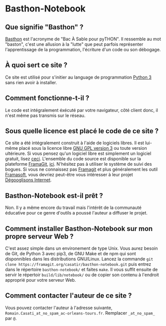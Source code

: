 # Basthon-Notebook

## Que signifie "Basthon" ?

[Basthon](https://basthon.infobrisson.fr) est l'acronyme de "Bac À Sable pour pyTHON". Il ressemble au mot "baston", c'est une allusion à la "lutte" que peut parfois représenter l'apprentissage de la programmation, l'écriture d'un code ou son débogage.
      
## À quoi sert ce site ?
      
Ce site est utilisé pour s'initier au language de programmation [Python 3](https://www.python.org) sans rien avoir à installer.
      
## Comment fonctionne-t-il ?
      
Le code est intégralement éxécuté par votre navigateur, côté client donc, il n'est même pas transmis sur le réseau.
      
## Sous quelle licence est placé le code de ce site ?
      
Ce site a été intégralement construit à l'aide de logiciels libres. Il est lui-même placé sous la licence libre [GNU GPL version 3](https://www.gnu.org/licenses/quick-guide-gplv3.html) ou toute version ultérieure. Si vous pensez qu'un logiciel libre est simplement un logiciel gratuit, lisez [ceci](https://www.gnu.org/philosophy/free-sw.html). L'ensemble du code source est disponible sur la plateforme [FramaGit](https://framagit.org), [ici](https://framagit.org/casatir/basthon-notebook). N'hésitez pas à utiliser le système de suivi des bogues. Si vous ne connaissez pas [Framagit](https://framagit.org) et plus généralement les outil [Framasoft](https://framasoft.org), vous devriez peut-être vous intéresser à leur projet [Dégooglisons Internet](https://degooglisons-internet.org).
      
## Basthon-Notebook est-il prêt ?

Non. Il y a même encore du travail mais l'intérêt de la communauté éducative pour ce genre d'outils a poussé l'auteur a diffuser le projet.

## Comment installer Basthon-Notebook sur mon propre serveur Web ?

C'est assez simple dans un environement de type Unix. Vous aurez besoin de Git, de Python 3 avec pip3, de GNU Make et de npm qui sont disponnibles dans les distributions GNU/Linux. Lancez la commande `git clone https://framagit.org/casatir/basthon-notebook.git` puis entrez dans le répertoire `basthon-notebook/` et faites `make`. Il vous suffit ensuite de servir le répertoir `build/lib/notebook/` ou de copier son contenu à l'endroit approprié pour votre serveur Web.

## Comment contacter l'auteur de ce site ?
        
Vous pouvez contacter l'auteur à l'adresse suivante, `Romain.Casati_at_no_spam_ac-orleans-tours.fr`. Remplacer `_at_no_spam_` par `@`.
